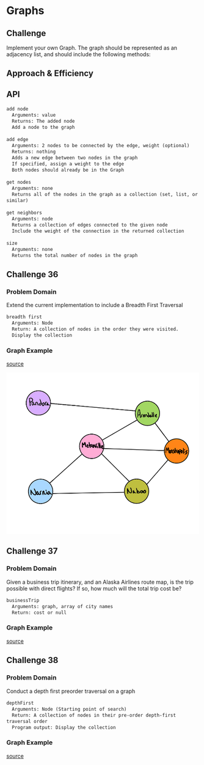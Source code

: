 # Graphs
<!-- Short summary or background information -->

## Challenge

Implement your own Graph. The graph should be represented as an adjacency list, and should include the following methods:

## Approach & Efficiency
<!-- What approach did you take? Why? What is the Big O space/time for this approach? -->

## API

```plaintext
add node
  Arguments: value
  Returns: The added node
  Add a node to the graph

add edge
  Arguments: 2 nodes to be connected by the edge, weight (optional)
  Returns: nothing
  Adds a new edge between two nodes in the graph
  If specified, assign a weight to the edge
  Both nodes should already be in the Graph

get nodes
  Arguments: none
  Returns all of the nodes in the graph as a collection (set, list, or similar)

get neighbors
  Arguments: node
  Returns a collection of edges connected to the given node
  Include the weight of the connection in the returned collection

size
  Arguments: none
  Returns the total number of nodes in the graph
```

## Challenge 36

### Problem Domain

Extend the current implementation to include a Breadth First Traversal

```plaintext
breadth first
  Arguments: Node
  Return: A collection of nodes in the order they were visited.
  Display the collection
```

### Graph Example

[source](https://codefellows.github.io/common_curriculum/data_structures_and_algorithms/Code_401/class-3/#example)

![graph example](graph.png)

## Challenge 37

### Problem Domain

Given a business trip itinerary, and an Alaska Airlines route map, is the trip possible with direct flights? If so, how much will the total trip cost be?

```plaintext
businessTrip
  Arguments: graph, array of city names
  Return: cost or null
```

### Graph Example

[source](https://codefellows.github.io/common_curriculum/data_structures_and_algorithms/Code_401/class-37/#example)

## Challenge 38

### Problem Domain

Conduct a depth first preorder traversal on a graph

```plaintext
depthFirst
  Arguments: Node (Starting point of search)
  Return: A collection of nodes in their pre-order depth-first traversal order
  Program output: Display the collection
```

### Graph Example

[source](https://codefellows.github.io/common_curriculum/data_structures_and_algorithms/Code_401/class-38/#example)